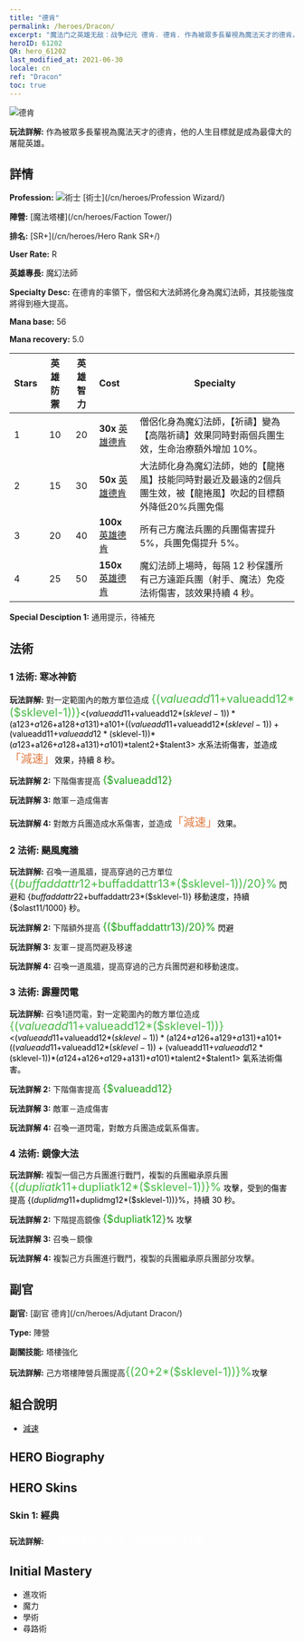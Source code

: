 ```yaml
---
title: "德肯"
permalink: /heroes/Dracon/
excerpt: "魔法门之英雄无敌：战争纪元 德肯. 德肯. 作為被眾多長輩視為魔法天才的德肯，他的人生目標就是成為最偉大的屠龍英雄。"
heroID: 61202
QR: hero_61202
last_modified_at: 2021-06-30
locale: cn
ref: "Dracon"
toc: true
---
```

  ![德肯](/images/h/h_Dracon.jpg)

 **玩法詳解:** 作為被眾多長輩視為魔法天才的德肯，他的人生目標就是成為最偉大的屠龍英雄。
## 詳情
 **Profession:** ![術士](/images/h/h_prof_15.png)  [術士](/cn/heroes/Profession Wizard/)

 **陣營:** [魔法塔樓](/cn/heroes/Faction Tower/)

 **排名:** [SR+](/cn/heroes/Hero Rank SR+/)

 **User Rate:** R

 **英雄專長:** 魔幻法師

 **Specialty Desc:** 在德肯的率領下，僧侶和大法師將化身為魔幻法師，其技能強度將得到極大提高。

 **Mana base:** 56

 **Mana recovery:** 5.0


  | Stars | 英雄防禦 | 英雄智力 | Cost |     Specialty     |
  |---------|:---------------:|:---------------:|:--|--------------------|
  |    1    | 10 | 20 | **30x** [英雄德肯](/cn/Items/her_387/) | 僧侶化身為魔幻法師，【祈禱】變為【高階祈禱】效果同時對兩個兵團生效，生命治療額外增加 10%。 |
  |    2    | 15 | 30 | **50x** [英雄德肯](/cn/Items/her_387/) | 大法師化身為魔幻法師，她的【龍捲風】技能同時對最近及最遠的2個兵團生效，被【龍捲風】吹起的目標額外降低20%兵團免傷 |
  |    3    | 20 | 40 | **100x** [英雄德肯](/cn/Items/her_387/) | 所有己方魔法兵團的兵團傷害提升 5%，兵團免傷提升 5%。 |
  |    4    | 25 | 50 | **150x** [英雄德肯](/cn/Items/her_387/) | 魔幻法師上場時，每隔 12 秒保護所有己方遠距兵團（射手、魔法）免疫法術傷害，該效果持續 4 秒。 |

 **Special Desciption 1:** 通用提示，待補充

## 法術
### 1 法術: 寒冰神箭
 **玩法詳解:** 對一定範圍內的敵方單位造成 <span style="color: #48b946;font-size:20px">{($valueadd11+$valueadd12*($sklevel-1))}</span><span style="color: black"><($valueadd11+$valueadd12*($sklevel-1))*($a123+$a126+$a128+$a131)+$a101+(($valueadd11+$valueadd12*($sklevel-1))+($valueadd11+$valueadd12*($sklevel-1))*($a123+$a126+$a128+$a131)+$a101)*$talent2+$talent3> 水系法術傷害，並造成<span style="color: #e07c44;font-size:20px">「減速」</span><span style="color: black">效果，持續 8 秒。

 **玩法詳解 2:** 下階傷害提高 <span style="color: #1ca216;font-size:18px">{$valueadd12}</span><span style="color: black">

 **玩法詳解 3:** 敵軍－造成傷害

 **玩法詳解 4:** 對敵方兵團造成水系傷害，並造成<span style="color: #e07c44;font-size:20px">「減速」</span><span style="color: black">效果。

### 2 法術: 颶風魔牆
 **玩法詳解:** 召喚一道風牆，提高穿過的己方單位 <span style="color: #48b946;font-size:20px">{($buffaddattr12+$buffaddattr13*($sklevel-1))/20}%</span><span style="color: black"> 閃避和 {$buffaddattr22+$buffaddattr23*($sklevel-1)} 移動速度，持續 {$olast11/1000} 秒。

 **玩法詳解 2:** 下階額外提高 <span style="color: #1ca216;font-size:18px">{($buffaddattr13)/20}%</span><span style="color: black"> 閃避

 **玩法詳解 3:** 友軍－提高閃避及移速

 **玩法詳解 4:** 召喚一道風牆，提高穿過的己方兵團閃避和移動速度。

### 3 法術: 霹靂閃電
 **玩法詳解:** 召喚1道閃電，對一定範圍內的敵方單位造成 <span style="color: #48b946;font-size:20px">{($valueadd11+$valueadd12*($sklevel-1))}</span><span style="color: black"><($valueadd11+$valueadd12*($sklevel-1))*($a124+$a126+$a129+$a131)+$a101+(($valueadd11+$valueadd12*($sklevel-1))+($valueadd11+$valueadd12*($sklevel-1))*($a124+$a126+$a129+$a131)+$a101)*$talent2+$talent1> 氣系法術傷害。

 **玩法詳解 2:** 下階傷害提高 <span style="color: #1ca216;font-size:18px">{$valueadd12}</span><span style="color: black">

 **玩法詳解 3:** 敵軍－造成傷害

 **玩法詳解 4:** 召喚一道閃電，對敵方兵團造成氣系傷害。

### 4 法術: 鏡像大法
 **玩法詳解:** 複製一個己方兵團進行戰鬥，複製的兵團繼承原兵團 <span style="color: #48b946;font-size:20px">{($dupliatk11+$dupliatk12*($sklevel-1))}%</span><span style="color: black"> 攻擊，受到的傷害提高 {($duplidmg11+$duplidmg12*($sklevel-1))}%，持續 30 秒。

 **玩法詳解 2:** 下階提高鏡像 <span style="color: #1ca216;font-size:18px">{$dupliatk12}</span><span style="color: black">% 攻擊

 **玩法詳解 3:** 召喚－鏡像

 **玩法詳解 4:** 複製己方兵團進行戰鬥，複製的兵團繼承原兵團部分攻擊。


## 副官

 **副官:**  [副官 德肯](/cn/heroes/Adjutant Dracon/) 

 **Type:**  陣營 

 **副關技能:**  塔樓強化 

 **玩法詳解:** 己方塔樓陣營兵團提高<span style="color: #48b946;font-size:20px">{(20+2*($sklevel-1))}%</span><span style="color: black">攻擊

## 組合說明

* [減速](/cn/combination/減速/) 

## HERO Biography

## HERO Skins
### Skin 1: **經典**

 **玩法詳解:** <span style="color: #ffffff;font-size:20px">　知識即是魔法，知識即是力量！</span>



## Initial Mastery
   - 進攻術
   - 魔力
   - 學術
   - 尋路術
